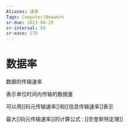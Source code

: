 ```yaml
---
Aliases: 速率
Tags: Computer/Newwork 
sr-due: 2023-08-29
sr-interval: 50
sr-ease: 270
---
```

# 数据率

数据的传输速率

表示单位时间内传输的数据量

可以用[[码元传输速率]]和[[信息传输速率]]表示

最大[[码元传输速率]]的计算公式 : [[奈奎斯特定理]]

